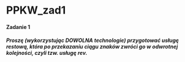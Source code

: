 # PPKW_zad1
#### Zadanie 1
##### Proszę (wykorzystując DOWOLNA technologie) przygotować usługę restową, która po przekazaniu ciągu znaków zwróci go w odwrotnej kolejności, czyli tzw. usługę rev.
